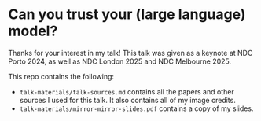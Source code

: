 # Can you trust your (large language) model?

Thanks for your interest in my talk! This talk was given as a keynote at NDC Porto 2024, as well as NDC London 2025 and NDC Melbourne 2025.

This repo contains the following:
* `talk-materials/talk-sources.md` contains all the papers and other sources I used for this talk. It also contains all of my image credits.
* `talk-materials/mirror-mirror-slides.pdf` contains a copy of my slides.